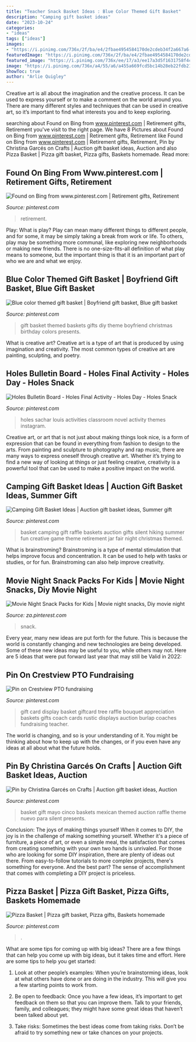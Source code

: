 ```yaml
---
title: "Teacher Snack Basket Ideas : Blue Color Themed Gift Basket"
description: "Camping gift basket ideas"
date: "2023-10-24"
categories:
- "ideas"
tags: ["ideas"]
images:
- "https://i.pinimg.com/736x/2f/ba/e4/2fbae4954584170de2cdeb34f2a667a6--christmas--pizza.jpg"
featuredImage: "https://i.pinimg.com/736x/2f/ba/e4/2fbae4954584170de2cdeb34f2a667a6--christmas--pizza.jpg"
featured_image: "https://i.pinimg.com/736x/ee/17/a3/ee17a3d5f1631758f4c07a964166f0ce.jpg"
image: "https://i.pinimg.com/736x/a4/55/a6/a455a669fcd5bc14b28eb22fdb21bca9--baskets-presents.jpg"
ShowToc: true
author: "Arlie Quigley"
---
```



Creative art is all about the imagination and the creative process. It can be used to express yourself or to make a comment on the world around you. There are many different styles and techniques that can be used in creative art, so it’s important to find what interests you and to keep exploring.

	

		
searching about Found on Bing from www.pinterest.com | Retirement gifts, Retirement you've visit to the right page. We have 8 Pictures about Found on Bing from www.pinterest.com | Retirement gifts, Retirement like Found on Bing from www.pinterest.com | Retirement gifts, Retirement, Pin by Christina Garcés on Crafts | Auction gift basket ideas, Auction and also Pizza Basket | Pizza gift basket, Pizza gifts, Baskets homemade. Read more:
		
    
## Found On Bing From Www.pinterest.com | Retirement Gifts, Retirement

<img loading=lazy src="https://i.pinimg.com/736x/74/6a/8d/746a8d340c8ba5d8775466512b5e494a--retirement-gifts-teacher-retirement.jpg" onerror="this.onerror=null;this.src='https://tse1.mm.bing.net/th?id=OIP.UjwWqTHNJWv11y43O71R8gHaJ3&amp;pid=15.1';" alt="Found on Bing from www.pinterest.com | Retirement gifts, Retirement">

_Source: pinterest.com_

>retirement. 

	

Play: What is play?
Play can mean many different things to different people, and for some, it may be simply taking a break from work or life. To others, play may be something more communal, like exploring new neighborhoods or making new friends. There is no one-size-fits-all definition of what play means to someone, but the important thing is that it is an important part of who we are and what we enjoy.

    
## Blue Color Themed Gift Basket | Boyfriend Gift Basket, Blue Gift Basket

<img loading=lazy src="https://i.pinimg.com/736x/93/fa/1e/93fa1e4d8d5a3e33b3848b2afef5becc--blue-gift-basket-themed-gift-baskets.jpg" onerror="this.onerror=null;this.src='https://tse3.mm.bing.net/th?id=OIP.wJLo6J2JHPoTlWau2J_0ggHaLb&amp;pid=15.1';" alt="Blue color themed gift basket | Boyfriend gift basket, Blue gift basket">

_Source: pinterest.com_

>gift basket themed baskets gifts diy theme boyfriend christmas birthday colors presents. 

	

What is creative art?
Creative art is a type of art that is produced by using imagination and creativity. The most common types of creative art are painting, sculpting, and poetry.

    
## Holes Bulletin Board - Holes Final Activity - Holes Day - Holes Snack

<img loading=lazy src="https://i.pinimg.com/736x/ee/17/a3/ee17a3d5f1631758f4c07a964166f0ce.jpg" onerror="this.onerror=null;this.src='https://tse2.mm.bing.net/th?id=OIP.C08aGdezkXSbGCFhVL2CAwHaJQ&amp;pid=15.1';" alt="Holes Bulletin Board - Holes Final Activity - Holes Day - Holes Snack">

_Source: pinterest.com_

>holes sachar louis activities classroom novel activity themes instagram. 

	

Creative art, or art that is not just about making things look nice, is a form of expression that can be found in everything from fashion to design to the arts. From painting and sculpture to photography and rap music, there are many ways to express oneself through creative art. Whether it’s trying to find a new way of looking at things or just feeling creative, creativity is a powerful tool that can be used to make a positive impact on the world.

    
## Camping Gift Basket Ideas | Auction Gift Basket Ideas, Summer Gift

<img loading=lazy src="https://i.pinimg.com/736x/3d/81/79/3d8179bd49917544061cec7b91bb5376.jpg" onerror="this.onerror=null;this.src='https://tse3.mm.bing.net/th?id=OIP.eH_45bS4ifSTI3XhROEilAHaJ7&amp;pid=15.1';" alt="Camping Gift Basket Ideas | Auction gift basket ideas, Summer gift">

_Source: pinterest.com_

>basket camping gift raffle baskets auction gifts silent hiking summer fun creative game theme retirement jar fair night christmas themed. 

	

What is brainstroming?
Brainstroming is a type of mental stimulation that helps improve focus and concentration. It can be used to help with tasks or studies, or for fun. Brainstroming can also help improve creativity.

    
## Movie Night Snack Packs For Kids | Movie Night Snacks, Diy Movie Night

<img loading=lazy src="https://i.pinimg.com/736x/07/b4/d8/07b4d8938be191bda85485efb5ae868e.jpg" onerror="this.onerror=null;this.src='https://tse1.mm.bing.net/th?id=OIP.0IZeiXKBvk-Z6guHf_PuigHaFj&amp;pid=15.1';" alt="Movie Night Snack Packs for Kids | Movie night snacks, Diy movie night">

_Source: za.pinterest.com_

>snack. 

	

Every year, many new ideas are put forth for the future. This is because the world is constantly changing and new technologies are being developed. Some of these new ideas may be useful to you, while others may not. Here are 5 ideas that were put forward last year that may still be Valid in 2022: 

    
## Pin On Crestview PTO Fundraising

<img loading=lazy src="https://i.pinimg.com/736x/c0/50/db/c050dbe3390d54d9fd4dc3c94ca300a1--coach-appreciation-gifts-teacher-appreciation-gift-card-display.jpg" onerror="this.onerror=null;this.src='https://tse3.mm.bing.net/th?id=OIP.W-q4ce9XZJpEjd4JRKNJqAHaJ4&amp;pid=15.1';" alt="Pin on Crestview PTO fundraising">

_Source: pinterest.com_

>gift card display basket giftcard tree raffle bouquet appreciation baskets gifts coach cards rustic displays auction burlap coaches fundraising teacher. 

	

The world is changing, and so is your understanding of it. You might be thinking about how to keep up with the changes, or if you even have any ideas at all about what the future holds. 

    
## Pin By Christina Garcés On Crafts | Auction Gift Basket Ideas, Auction

<img loading=lazy src="https://i.pinimg.com/736x/a4/55/a6/a455a669fcd5bc14b28eb22fdb21bca9--baskets-presents.jpg" onerror="this.onerror=null;this.src='https://tse4.mm.bing.net/th?id=OIP.7lRZq2ipt-dOm8k7qxB09wHaJy&amp;pid=15.1';" alt="Pin by Christina Garcés on Crafts | Auction gift basket ideas, Auction">

_Source: pinterest.com_

>basket gift mayo cinco baskets mexican themed auction raffle theme nuevo para silent presents. 

	

Conclusion: The joys of making things yourself
When it comes to DIY, the joy is in the challenge of making something yourself. Whether it's a piece of furniture, a piece of art, or even a simple meal, the satisfaction that comes from creating something with your own two hands is unrivaled.
For those who are looking for some DIY inspiration, there are plenty of ideas out there. From easy-to-follow tutorials to more complex projects, there's something for everyone. And the best part? The sense of accomplishment that comes with completing a DIY project is priceless.

    
## Pizza Basket | Pizza Gift Basket, Pizza Gifts, Baskets Homemade

<img loading=lazy src="https://i.pinimg.com/736x/2f/ba/e4/2fbae4954584170de2cdeb34f2a667a6--christmas--pizza.jpg" onerror="this.onerror=null;this.src='https://tse1.mm.bing.net/th?id=OIP.CFBWDEErSgLorrOnbVKGEQHaJ4&amp;pid=15.1';" alt="Pizza Basket | Pizza gift basket, Pizza gifts, Baskets homemade">

_Source: pinterest.com_

>. 

	

What are some tips for coming up with big ideas?
There are a few things that can help you come up with big ideas, but it takes time and effort. Here are some tips to help you get started:
1. Look at other people’s examples: When you’re brainstorming ideas, look at what others have done or are doing in the industry. This will give you a few starting points to work from.

2. Be open to feedback: Once you have a few ideas, it’s important to get feedback on them so that you can improve them. Talk to your friends, family, and colleagues; they might have some great ideas that haven’t been talked about yet.

3. Take risks: Sometimes the best ideas come from taking risks. Don’t be afraid to try something new or take chances on your projects.

